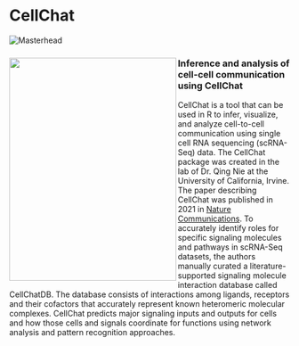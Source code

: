 # CellChat

![Masterhead]("https://github.com/gddalton2003/demo_rep/blob/main/CellChat2.png")

<h3><img src="https://github.com/gddalton2003/demo_rep/blob/main/CellChat2.png" width="300" height="400" align = "left"> Inference and analysis of cell-cell communication using CellChat </h3>

CellChat is a tool that can be used in R to infer, visualize, and analyze cell-to-cell communication using single cell RNA sequencing (scRNA-Seq) data. The CellChat package was created in the lab of Dr. Qing Nie at the University of California, Irvine. The paper describing CellChat was published in 2021 in [Nature Communications](https://www.nature.com/articles/s41467-021-21246-9). To accurately identify roles for specific signaling molecules and pathways in scRNA-Seq datasets, the authors manually curated a literature-supported signaling molecule interaction database called CellChatDB. The database consists of interactions among ligands, receptors and their cofactors that accurately represent known heteromeric molecular complexes. CellChat predicts major signaling inputs and outputs for cells and how those cells and signals coordinate for functions using network analysis and pattern recognition approaches. 
